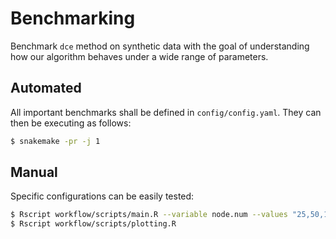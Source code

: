 # Benchmarking

Benchmark `dce` method on synthetic data with the goal of understanding how our algorithm behaves under a wide range of parameters.

## Automated

All important benchmarks shall be defined in `config/config.yaml`.
They can then be executing as follows:
```bash
$ snakemake -pr -j 1
```

## Manual

Specific configurations can be easily tested:
```bash
$ Rscript workflow/scripts/main.R --variable node.num --values "25,50,100,200" --methods "dce,dce.lm" --replicates 10
$ Rscript workflow/scripts/plotting.R
```
